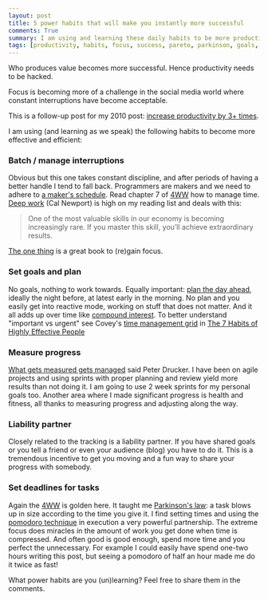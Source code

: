 ```yaml
---
layout: post
title: 5 power habits that will make you instantly more successful
comments: True
summary: I am using and learning these daily habits to be more productive, they take discipline but are easy to adopt.
tags: [productivity, habits, focus, success, pareto, parkinson, goals, planning]
---
```


Who produces value becomes more successful. Hence productivity needs to be hacked. 

Focus is becoming more of a challenge in the social media world where constant interruptions have become acceptable. 

This is a follow-up post for my 2010 post: [increase productivity by 3+ times](http://bobbelderbos.com/2010/09/increase-productivity-by-3-times/).

I am using (and learning as we speak) the following habits to become more effective and efficient:

### Batch / manage interruptions

Obvious but this one takes constant discipline, and after periods of having a better handle I tend to fall back. Programmers are makers and we need to adhere to [a maker's schedule](http://www.paulgraham.com/makersschedule.html). Read chapter 7 of [4WW](http://fourhourworkweek.com/) how to manage time. [Deep work](http://calnewport.com/books/deep-work/) (Cal Newport) is high on my reading list and deals with this:

> One of the most valuable skills in our economy is becoming increasingly rare. If you master this skill, you’ll achieve extraordinary results.

[The one thing](http://www.amazon.es/The-One-Thing-Surprisingly-Extraordinary/dp/1885167776/?tag=myrealis) is a great book to (re)gain focus.

### Set goals and plan

No goals, nothing to work towards. Equally important: [plan the day ahead](http://lifehacker.com/332743/why-you-should-plan-your-day-the-night-before), ideally the night before, at latest early in the morning. No plan and you easily get into reactive mode, working on stuff that does not matter. And it all adds up over time like [compound interest](http://www.goodreads.com/quotes/76863-compound-interest-is-the-eighth-wonder-of-the-world-he). To better understand "important vs urgent" see Covey's [time management grid](https://www.usgs.gov/humancapital/documents/TimeManagementGrid.pdf) in [The 7 Habits of Highly Effective People](https://en.wikipedia.org/wiki/The_7_Habits_of_Highly_Effective_People)

### Measure progress 

[What gets measured gets managed](https://www.entheos.com/quotes/by_teacher/Peter+Drucker) said Peter Drucker. I have been on agile projects and using sprints with proper planning and review yield more results than not doing it. I am going to use 2 week sprints for my personal goals too. Another area where I made significant progress is health and fitness, all thanks to measuring progress and adjusting along the way.

### Liability partner

Closely related to the tracking is a liability partner. If you have shared goals or you tell a friend or even your audience (blog) you have to do it. This is a tremendous incentive to get you moving and a fun way to share your progress with somebody.

### Set deadlines for tasks

Again the [4WW](http://fourhourworkweek.com/) is golden here. It taught me [Parkinson's law](https://en.wikipedia.org/wiki/Parkinson's_law): a task blows up in size according to the time you give it. I find setting times and using the [pomodoro technique](https://en.wikipedia.org/wiki/Pomodoro_Technique) in execution a very powerful partnership. The extreme focus does miracles in the amount of work you get done when time is compressed. And often good is good enough, spend more time and you perfect the unnecessary. For example I could easily have spend one-two hours writing this post, but seeing a pomodoro of half an hour made me do it twice as fast!

What power habits are you (un)learning? Feel free to share them in the comments.
